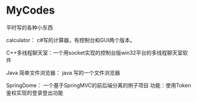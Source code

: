 # MyCodes

平时写的各种小东西

calculator： c#写的计算器，有控制台和GUI两个版本。

C++多线程聊天室：一个用socket实现的控制台版win32平台的多线程聊天室软件

Java 简单文件浏览器： java 写的一个文件浏览器

SpringDome： 一个基于SpringMVC的前后端分离的例子项目 功能：使用Token鉴权实现的登录登出功能
